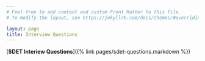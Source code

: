 ```yaml
---
# Feel free to add content and custom Front Matter to this file.
# To modify the layout, see https://jekyllrb.com/docs/themes/#overriding-theme-defaults

layout: page
title: Interview Questions
---
```

[**SDET Interiew Questions**]({% link pages/sdet-questions.markdown %})